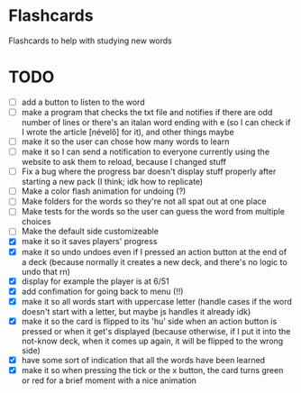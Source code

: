 # Flashcards

Flashcards to help with studying new words

# TODO

- [ ] add a button to listen to the word
- [ ] make a program that checks the txt file and notifies if there are odd number of lines or there's an italan word ending with e (so I can check if I wrote the article [névelő] for it), and other things maybe
- [ ] make it so the user can chose how many words to learn
- [ ] make it so I can send a notification to everyone currently using the website to ask them to reload, because I changed stuff
- [ ] Fix a bug where the progress bar doesn't display stuff properly after starting a new pack (I think; idk how to replicate)
- [ ] Make a color flash animation for undoing (?)
- [ ] Make folders for the words so they're not all spat out at one place
- [ ] Make tests for the words so the user can guess the word from multiple choices
- [ ] Make the default side customizeable
- [x] make it so it saves players' progress
- [x] make it so undo undoes even if I pressed an action button at the end of a deck (because normally it creates a new deck, and there's no logic to undo that rn)
- [x] display for example the player is at 6/51
- [x] add confimation for going back to menu (!!)
- [x] make it so all words start with uppercase letter (handle cases if the word doesn't start with a letter, but maybe js handles it already idk)
- [x] make it so the card is flipped to its 'hu' side when an action button is pressed or when it get's displayed (because otherwise, if I put it into the not-know deck, when it comes up again, it will be flipped to the wrong side)
- [x] have some sort of indication that all the words have been learned
- [x] make it so when pressing the tick or the x button, the card turns green or red for a brief moment with a nice animation
